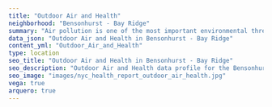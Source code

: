 ```yaml
---
title: "Outdoor Air and Health"
neighborhood: "Bensonhurst - Bay Ridge"
summary: "Air pollution is one of the most important environmental threats to urban populations and while all people are exposed, pollutant emissions, levels of exposure, and population vulnerability vary across neighborhoods. Exposures to common air pollutants have been linked to respiratory and cardiovascular diseases, cancers, and premature deaths."
data_json: "Outdoor Air and Health in Bensonhurst - Bay Ridge"
content_yml: "Outdoor_Air_and_Health"
type: location
seo_title: "Outdoor Air and Health in Bensonhurst - Bay Ridge"
seo_description: "Outdoor Air and Health data profile for the Bensonhurst - Bay Ridge neighborhood of NYC."
seo_image: "images/nyc_health_report_outdoor_air_health.jpg"
vega: true
arquero: true
---
```

